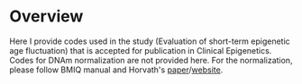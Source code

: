 # Overview
Here I provide codes used in the study (Evaluation of short-term epigenetic age fluctuation) that is accepted for publication in Clinical Epigenetics.
Codes for DNAm normalization are not provided here. For the normalization, please follow BMIQ manual and Horvath's [paper](https://doi.org/10.1186/gb-2013-14-10-r115)/[website](https://horvath.genetics.ucla.edu/html/dnamage/).

